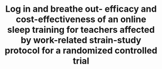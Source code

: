 --- 
abstract: '' 
authors: 
 - H Thiart
 -  D Lehr
 -  admin
 -  B Sieland
 -  M Berking
 -  H Riper
doi: '' 
featured: false 
publication: '*Trials*, 50' 
publication_short: '' 
publishDate: '2013-01-01' 
title: 'Log in and breathe out- efficacy and cost-effectiveness of an online sleep training for teachers affected by work-related strain-study protocol for a randomized controlled trial' 
url_code: '' 
url_dataset: '' 
url_pdf: '' 
url_poster: '' 
url_project: '' 
url_slides: '' 
url_source: '' 
url_video: '' 
---